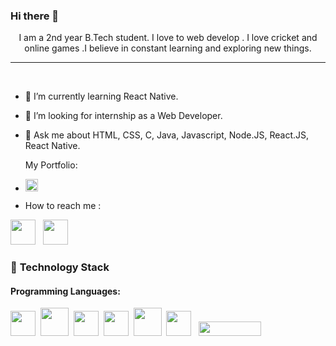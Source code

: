  ### Hi there 👋







 

<p align = "center">I am a 2nd year B.Tech student. I love to web develop . I love cricket and online games .I believe in constant learning and exploring new things.  </p>
 
----
<br>

- 🌱 I’m currently learning React Native.
- 👯 I’m looking for internship as a Web Developer.
- 💬 Ask me about HTML, CSS, C, Java, Javascript, Node.JS, React.JS, React Native.

    My Portfolio:
- <a href="https://vishalgupta8982.github.io/portfolio/"><img src="https://logos-download.com/wp-content/uploads/2021/01/Portfolio_Plus_Banking_Software_Logo-700x156.png" height="20px"></a>
-    How to reach me :

<a href="https://www.linkedin.com/in/vishal-gupta-b027b422a"><img src="https://play-lh.googleusercontent.com/kMofEFLjobZy_bCuaiDogzBcUT-dz3BBbOrIEjJ-hqOabjK8ieuevGe6wlTD15QzOqw" height="40px"></a>&nbsp;&nbsp; <a href="mailto:vishalgupta0403@gmail.com"><img src="https://thumbs.dreamstime.com/b/gmail-logo-google-product-icon-logotype-editorial-vector-illustration-vinnitsa-ukraine-october-199405574.jpg" height="40px"></a>
<br>

 
 

### 🔭 **Technology Stack**

#### **Programming Languages**:

  
 <img height=40 src="https://cdn-icons-png.flaticon.com/512/226/226777.png">&nbsp;&nbsp;<img height=45 src="https://cdn-icons-png.flaticon.com/512/5968/5968267.png">&nbsp;&nbsp;<img height=40 src="https://cdn-icons-png.flaticon.com/512/919/919828.png">&nbsp;&nbsp;<img height=40 src="https://cdn-icons-png.flaticon.com/512/919/919851.png">&nbsp;&nbsp;<img height=45 src="https://cdn-icons-png.flaticon.com/512/5968/5968242.png">&nbsp;&nbsp;<img height=40 src="https://cdn-icons-png.flaticon.com/512/919/919825.png">
 &nbsp;&nbsp;<img height=23 width=100 src="https://image.pngaaa.com/76/6471076-middle.png">

 
 


